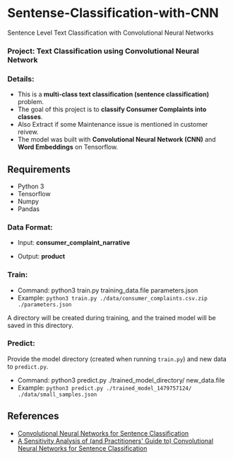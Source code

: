 # Sentense-Classification-with-CNN
Sentence Level Text Classification with Convolutional Neural Networks

### Project: Text Classification using Convolutional Neural Network


### Details:

 - This is a **multi-class text classification (sentence classification)** problem.
 - The goal of this project is to **classify Consumer Complaints into classes**. 
 - Also Extract if some Maintenance issue is mentioned in customer reivew.
 - The model was built with **Convolutional Neural Network (CNN)** and **Word Embeddings** on Tensorflow.


## Requirements

- Python 3
- Tensorflow
- Numpy
- Pandas


### Data Format:

 - Input: **consumer_complaint_narrative**
 
 - Output: **product**

### Train:

 - Command: python3 train.py training_data.file parameters.json
 - Example: ```python3 train.py ./data/consumer_complaints.csv.zip ./parameters.json```
 
 A directory will be created during training, and the trained model will be saved in this directory. 

### Predict:

 Provide the model directory (created when running ```train.py```) and new data to ```predict.py```.
 - Command: python3 predict.py ./trained_model_directory/ new_data.file
 - Example: ```python3 predict.py ./trained_model_1479757124/ ./data/small_samples.json```
 
 
 ## References

- [Convolutional Neural Networks for Sentence Classification](http://arxiv.org/abs/1408.5882)
- [A Sensitivity Analysis of (and Practitioners' Guide to) Convolutional Neural Networks for Sentence Classification](http://arxiv.org/abs/1510.03820)
